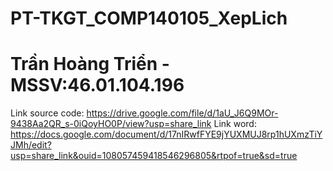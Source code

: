 # PT-TKGT_COMP140105_XepLich
# Trần Hoàng Triển - MSSV:46.01.104.196
Link source code: https://drive.google.com/file/d/1aU_J6Q9MOr-9438Aa2QR_s-0iQoyHO0P/view?usp=share_link
Link word: https://docs.google.com/document/d/17nIRwfFYE9jYUXMUJ8rp1hUXmzTiYJMh/edit?usp=share_link&ouid=108057459418546296805&rtpof=true&sd=true 
